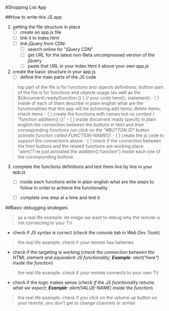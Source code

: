 #Shopping List App

##How to write this JS app

1. getting the file structure in place
    - [ ] create an app.js file
    - [ ] link it to index.html
    - [ ] link jQuery from CDN:
        - [ ] search online for "jQuery CDN"
        - [ ] get URL for the latest non-Beta uncompressed version of the jQuery
        - [ ] paste that URL in your index html it above your own app.js
2. create the basic structure in your app.js
    - [ ] define the main parts of the JS code
> top part of the file is for functions and objects definitions;
> bottom part of the file is for functions and objects usage (as well as the $(document).ready(function () { // your code here}); statement)
    - [ ] inside of each of them describe in plain english what are the functionalities that this app will be achieving
> add items;
> delete items;
> check items
    - [ ] create the functions with names but no content (
> "function addItem() {}"
    - [ ] inside document ready specify in plain english the connection between the buttons in html and their corresponding functions
> /*on click on the "#BUTTON ID" button activate function called FUNCTION-NAME()*/
    - [ ] create the js code to support the connections above
    - [ ] check if the connection between the html buttons and the related functions are working
> place "alert("I've just activated the addItem() function") inside each one of the corresponding buttons
3. complete the functions definitions and test them line by line in your app.js
    - [ ] inside each functions write in plain english what are the steps to follow in order to achieve the functionality
    - [ ] complete one step at a time and test it





##Basic debugging strategies
> as a real life example: let image we want to debug why the remote is not connecting to your TV

- check if JS syntax is correct (*check the console tab in Web Dev Tools*)
> the real life example: check if your remote has batteries


- check if the targeting is working (*check the connection between the HTML element and equivalent JS functionality; **Example**: alert("here") inside the function*)
> the real life example: check if your remote connects to your own TV


- check if the logic makes sense (*check if the JS functionality returns what we expect; **Example**: alert(VALUE-NAME) inside the function*)
> the real life example: check if you click on the volume up button on your remote, you don't get to change channels or similar

